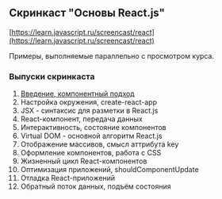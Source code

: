
## Скринкаст "Основы React.js"
[https://learn.javascript.ru/screencast/react](https://learn.javascript.ru/screencast/react)

Примеры, выполняемые параллельно с просмотром курса.

### Выпуски скринкаста

1. [Введение, компонентный подход](https://github.com/ozor/react/tree/master/javascript.ru/lesson01)
2. Настройка окружения, create-react-app
3. JSX - синтаксис для разметки в React.js
4. React-компонент, передача данных
5. Интерактивность, состояние компонентов
6. Virtual DOM - основной алгоритм React.js
7. Отображение массивов, смысл аттрибута key
8. Оформление компонентов, работа с CSS
9. Жизненный цикл React-компонентов
10. Оптимизация приложений, shouldComponentUpdate
11. Отладка React-приложений
12. Обратный поток данных, подъём состояния